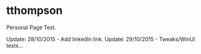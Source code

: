 # tthompson
Personal Page Test.

Update: 28/10/2015 - Add linkedIn link.
Update: 29/10/2015 - Tweaks/WinUI tests...

